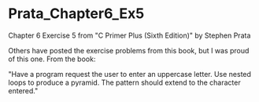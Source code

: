 # Prata_Chapter6_Ex5
Chapter 6 Exercise 5 from "C Primer Plus (Sixth Edition)" by Stephen Prata

Others have posted the exercise problems from this book, but I was proud of this one.  From the book: 

"Have a program request the user to enter an uppercase letter.  Use nested loops to produce a pyramid. The pattern should extend to the character entered."
